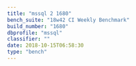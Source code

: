 ```yaml
---
title: "mssql 2 1680"
bench_suite: "18w42 CI Weekly Benchmark"
build_number: "1680"
dbprofile: "mssql"
classifier: ""
date: 2018-10-15T06:58:30
type: "bench"
---
```

